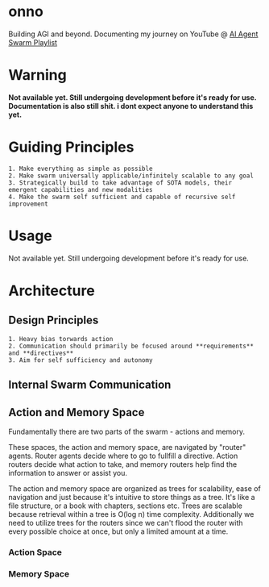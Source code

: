# onno
Building AGI and beyond. Documenting my journey on YouTube @ [AI Agent Swarm Playlist](https://youtube.com/playlist?list=PLO8gVow6df_Rh7DEJ10_WAdnkGnIRCh-K&si=eYdyBu7NShKckilS)

# Warning
**Not available yet. Still undergoing development before it's ready for use.**
**Documentation is also still shit. i dont expect anyone to understand this yet.**

# Guiding Principles
    1. Make everything as simple as possible
    2. Make swarm universally applicable/infinitely scalable to any goal
    3. Strategically build to take advantage of SOTA models, their emergent capabilities and new modalities 
    4. Make the swarm self sufficient and capable of recursive self improvement

# Usage
Not available yet. Still undergoing development before it's ready for use.

# Architecture
## Design Principles
    1. Heavy bias torwards action 
    2. Communication should primarily be focused around **requirements** and **directives**
    3. Aim for self sufficiency and autonomy

## Internal Swarm Communication

## Action and Memory Space
Fundamentally there are two parts of the swarm - actions and memory. 

These spaces, the action and memory space, are navigated by "router" agents. Router agents decide where to go to fullfill a directive. Action routers decide what action to take, and memory routers help find the information to answer or assist you. 

The action and memory space are organized as trees for scalability, ease of navigation and just because it's intuitive to store things as a tree. It's like a file structure, or a book with chapters, sections etc. Trees are scalable because retrieval within a tree is O(log n) time complexity. Additionally we need to utilize trees for the routers since we can't flood the router with every possible choice at once, but only a limited amount at a time.  

### Action Space


### Memory Space

